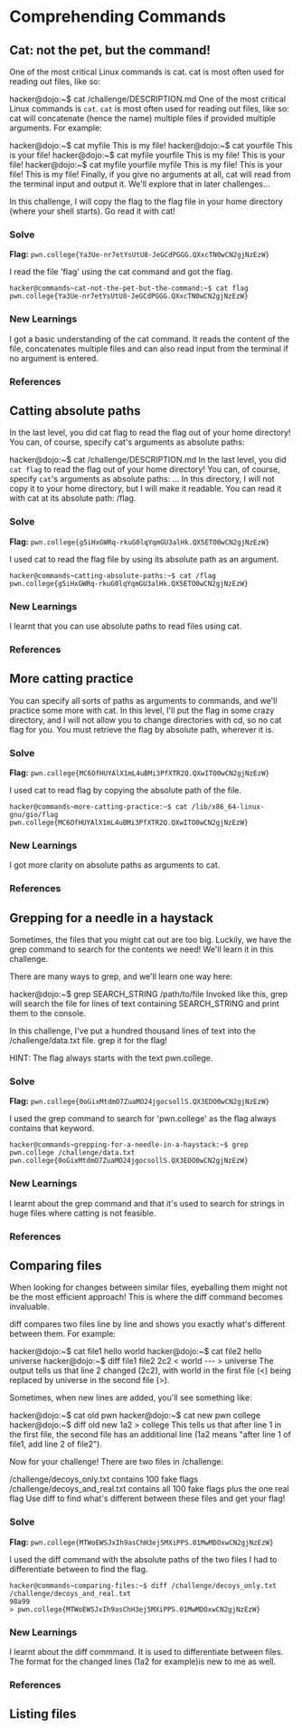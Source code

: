 # Comprehending Commands

## Cat: not the pet, but the command!
One of the most critical Linux commands is cat. cat is most often used for reading out files, like so:

hacker@dojo:\~$ cat /challenge/DESCRIPTION.md
One of the most critical Linux commands is `cat`.
`cat` is most often used for reading out files, like so:
cat will concatenate (hence the name) multiple files if provided multiple arguments. For example:

hacker@dojo:\~$ cat myfile
This is my file!
hacker@dojo:\~$ cat yourfile
This is your file!
hacker@dojo:\~$ cat myfile yourfile
This is my file!
This is your file!
hacker@dojo:\~$ cat myfile yourfile myfile
This is my file!
This is your file!
This is my file!
Finally, if you give no arguments at all, cat will read from the terminal input and output it. We'll explore that in later challenges...

In this challenge, I will copy the flag to the flag file in your home directory (where your shell starts). Go read it with cat!

### Solve
**Flag:** `pwn.college{Ya3Ue-nr7etYsUtU8-JeGCdPGGG.QXxcTN0wCN2gjNzEzW}`

I read the file 'flag' using the cat command and got the flag.
```
hacker@commands~cat-not-the-pet-but-the-command:~$ cat flag
pwn.college{Ya3Ue-nr7etYsUtU8-JeGCdPGGG.QXxcTN0wCN2gjNzEzW}
```

### New Learnings
I got a basic understanding of the cat command. It reads the content of the file, concatenates multiple files and can also read input from the terminal if no argument is entered.

### References

## Catting absolute paths
In the last level, you did cat flag to read the flag out of your home directory! You can, of course, specify cat's arguments as absolute paths:

hacker@dojo:\~$ cat /challenge/DESCRIPTION.md
In the last level, you did `cat flag` to read the flag out of your home directory!
You can, of course, specify `cat`'s arguments as absolute paths:
...
In this directory, I will not copy it to your home directory, but I will make it readable. You can read it with cat at its absolute path: /flag.

### Solve
**Flag:** `pwn.college{g5iHxGWRq-rkuG0lqYqmGU3alHk.QX5ETO0wCN2gjNzEzW}`

I used cat to read the flag file by using its absolute path as an argument.
```
hacker@commands~catting-absolute-paths:~$ cat /flag
pwn.college{g5iHxGWRq-rkuG0lqYqmGU3alHk.QX5ETO0wCN2gjNzEzW}
```

### New Learnings
I learnt that you can use absolute paths to read files using cat.

### References

## More catting practice
You can specify all sorts of paths as arguments to commands, and we'll practice some more with cat. In this level, I'll put the flag in some crazy directory, and I will not allow you to change directories with cd, so no cat flag for you. You must retrieve the flag by absolute path, wherever it is.

### Solve
**Flag:** `pwn.college{MC6OfHUYAlX1mL4uBMi3PfXTR2Q.QXwITO0wCN2gjNzEzW}`

I used cat to read flag by copying the absolute path of the file.
```
hacker@commands~more-catting-practice:~$ cat /lib/x86_64-linux-gnu/gio/flag
pwn.college{MC6OfHUYAlX1mL4uBMi3PfXTR2Q.QXwITO0wCN2gjNzEzW}
```

### New Learnings
I got more clarity on absolute paths as arguments to cat.

### References

## Grepping for a needle in a haystack
Sometimes, the files that you might cat out are too big. Luckily, we have the grep command to search for the contents we need! We'll learn it in this challenge.

There are many ways to grep, and we'll learn one way here:

hacker@dojo:\~$ grep SEARCH_STRING /path/to/file
Invoked like this, grep will search the file for lines of text containing SEARCH_STRING and print them to the console.

In this challenge, I've put a hundred thousand lines of text into the /challenge/data.txt file. grep it for the flag!

HINT: The flag always starts with the text pwn.college.

### Solve
**Flag:** `pwn.college{0oGixMtdmO7ZuaMO24jgocsollS.QX3EDO0wCN2gjNzEzW}`

I used the grep command to search for 'pwn.college' as the flag always contains that keyword.
```
hacker@commands~grepping-for-a-needle-in-a-haystack:~$ grep pwn.college /challenge/data.txt
pwn.college{0oGixMtdmO7ZuaMO24jgocsollS.QX3EDO0wCN2gjNzEzW}
```

### New Learnings
I learnt about the grep command and that it's used to search for strings in huge files where catting is not feasible.

### References

## Comparing files

When looking for changes between similar files, eyeballing them might not be the most efficient approach! This is where the diff command becomes invaluable.

diff compares two files line by line and shows you exactly what's different between them. For example:

hacker@dojo\:~$ cat file1
hello
world
hacker@dojo:\~$ cat file2
hello
universe
hacker@dojo:\~$ diff file1 file2
2c2
< world
\---
\> universe
The output tells us that line 2 changed (2c2), with world in the first file (<) being replaced by universe in the second file (>).

Sometimes, when new lines are added, you'll see something like:

hacker@dojo:\~$ cat old
pwn
hacker@dojo:\~$ cat new
pwn
college
hacker@dojo:\~$ diff old new
1a2
\> college
This tells us that after line 1 in the first file, the second file has an additional line (1a2 means "after line 1 of file1, add line 2 of file2").

Now for your challenge! There are two files in /challenge:

/challenge/decoys_only.txt contains 100 fake flags
/challenge/decoys_and_real.txt contains all 100 fake flags plus the one real flag
Use diff to find what's different between these files and get your flag!

### Solve
**Flag:** `pwn.college{MTWoEWSJxIh9asChH3ej5MXiPPS.01MwMDOxwCN2gjNzEzW}`

I used the diff command with the absolute paths of the two files I had to differentiate between to find the flag.
```
hacker@commands~comparing-files:~$ diff /challenge/decoys_only.txt /challenge/decoys_and_real.txt
98a99
> pwn.college{MTWoEWSJxIh9asChH3ej5MXiPPS.01MwMDOxwCN2gjNzEzW}
```

### New Learnings
I learnt about the diff commmand. It is used to differentiate between files. The format for the changed lines (1a2 for example)is new to me as well.

### References

## Listing files
